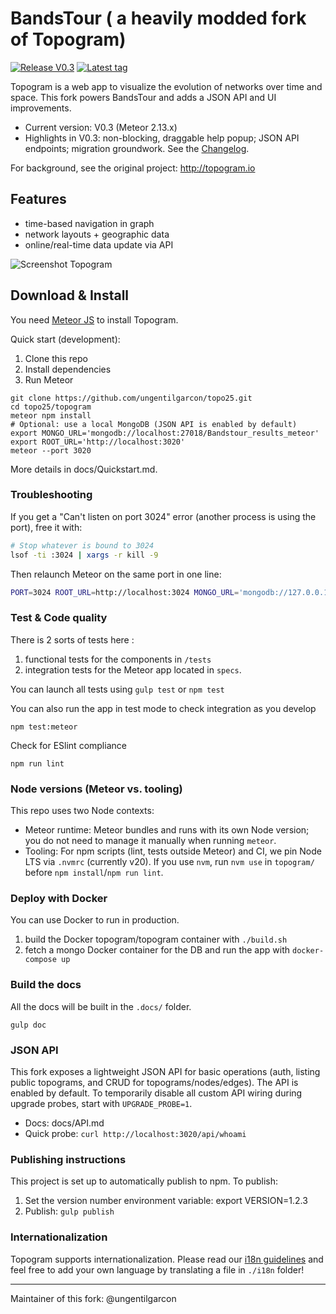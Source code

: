 # BandsTour ( a heavily modded fork of Topogram)

[![Release V0.3](https://img.shields.io/badge/release-V0.3-blue)](https://github.com/ungentilgarcon/topo25/tree/V0.3)
[![Latest tag](https://img.shields.io/github/v/tag/ungentilgarcon/topo25?sort=semver&label=latest%20tag)](https://github.com/ungentilgarcon/topo25/tags)

Topogram is a web app to visualize the evolution of networks over time and space. This fork powers BandsTour and adds a JSON API and UI improvements.

- Current version: V0.3 (Meteor 2.13.x)
- Highlights in V0.3: non-blocking, draggable help popup; JSON API endpoints; migration groundwork. See the [Changelog](./CHANGELOG.md).

For background, see the original project: http://topogram.io

## Features

* time-based navigation in graph
* network layouts + geographic data
* online/real-time data update via API

![Screenshot Topogram](http://topogram.io/img/Topogram-Network.png)


## Download & Install

You need [Meteor JS](https://www.meteor.com/) to install Topogram.

Quick start (development):

1. Clone this repo
2. Install dependencies
3. Run Meteor

```
git clone https://github.com/ungentilgarcon/topo25.git
cd topo25/topogram
meteor npm install
# Optional: use a local MongoDB (JSON API is enabled by default)
export MONGO_URL='mongodb://localhost:27018/Bandstour_results_meteor'
export ROOT_URL='http://localhost:3020'
meteor --port 3020
```

More details in docs/Quickstart.md.


### Troubleshooting

If you get a "Can't listen on port 3024" error (another process is using the port), free it with:

```sh
# Stop whatever is bound to 3024
lsof -ti :3024 | xargs -r kill -9
```

Then relaunch Meteor on the same port in one line:

```sh
PORT=3024 ROOT_URL=http://localhost:3024 MONGO_URL='mongodb://127.0.0.1:27018/Bandstour_results_meteor' meteor --port 3024
```


### Test & Code quality

There is 2 sorts of tests here :

1. functional tests for the components in `/tests`
2. integration tests for the Meteor app located in ```specs```.

You can launch all tests using `gulp test` or `npm test`

You can also run the app in test mode to check integration as you develop

    npm test:meteor

Check for ESlint compliance

    npm run lint

### Node versions (Meteor vs. tooling)

This repo uses two Node contexts:

- Meteor runtime: Meteor bundles and runs with its own Node version; you do not need to manage it manually when running `meteor`.
- Tooling: For npm scripts (lint, tests outside Meteor) and CI, we pin Node LTS via `.nvmrc` (currently v20). If you use `nvm`, run `nvm use` in `topogram/` before `npm install`/`npm run lint`.

### Deploy with Docker

You can use Docker to run in production.

1. build the Docker topogram/topogram container with `./build.sh`
1. fetch a mongo Docker container for the DB and run the app with `docker-compose up`


### Build the docs

All the docs will be built in the `.docs/` folder.

    gulp doc

### JSON API

This fork exposes a lightweight JSON API for basic operations (auth, listing public topograms, and CRUD for topograms/nodes/edges). The API is enabled by default. To temporarily disable all custom API wiring during upgrade probes, start with `UPGRADE_PROBE=1`.

- Docs: docs/API.md
- Quick probe: `curl http://localhost:3020/api/whoami`

### Publishing instructions

This project is set up to automatically publish to npm. To publish:

1. Set the version number environment variable: export VERSION=1.2.3
1. Publish: ```gulp publish```

### Internationalization

Topogram supports internationalization. Please read our [i18n guidelines](https://github.com/topogram/topogram/wiki/App-translation) and feel free to add your own language by translating a file in `./i18n` folder!

---

Maintainer of this fork: @ungentilgarcon
